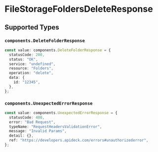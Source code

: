 # FileStorageFoldersDeleteResponse


## Supported Types

### `components.DeleteFolderResponse`

```typescript
const value: components.DeleteFolderResponse = {
  statusCode: 200,
  status: "OK",
  service: "undefined",
  resource: "Folders",
  operation: "delete",
  data: {
    id: "12345",
  },
};
```

### `components.UnexpectedErrorResponse`

```typescript
const value: components.UnexpectedErrorResponse = {
  statusCode: 400,
  error: "Bad Request",
  typeName: "RequestHeadersValidationError",
  message: "Invalid Params",
  detail: {},
  ref: "https://developers.apideck.com/errors#unauthorizederror",
};
```

